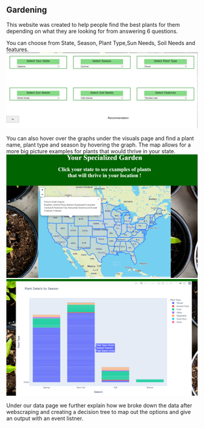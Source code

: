 ## Gardening
This website was created to help people find the best plants for them depending on what they are looking for from answering 6 questions. 

You can choose from State, Season, Plant Type,Sun Needs, Soil Needs and features. 
![buttons](https://github.com/Lizbetheli/specialized-garden/blob/main/static/image/buttons.PNG?raw=true)

You can also hover over the graphs under the visuals page and find a plant name, plant type and season by hovering the graph. The map allows for a more big picture examples for plants that would thrive in your state.
![map](https://github.com/Lizbetheli/specialized-garden/blob/main/static/image/mapv.PNG?raw=true)
![visual](https://github.com/Lizbetheli/specialized-garden/blob/main/static/image/visual1.PNG?raw=true)


Under our data page we further explain how we broke down the data after webscraping and creating a decision tree to map out the options and give an output with an event listner. 

